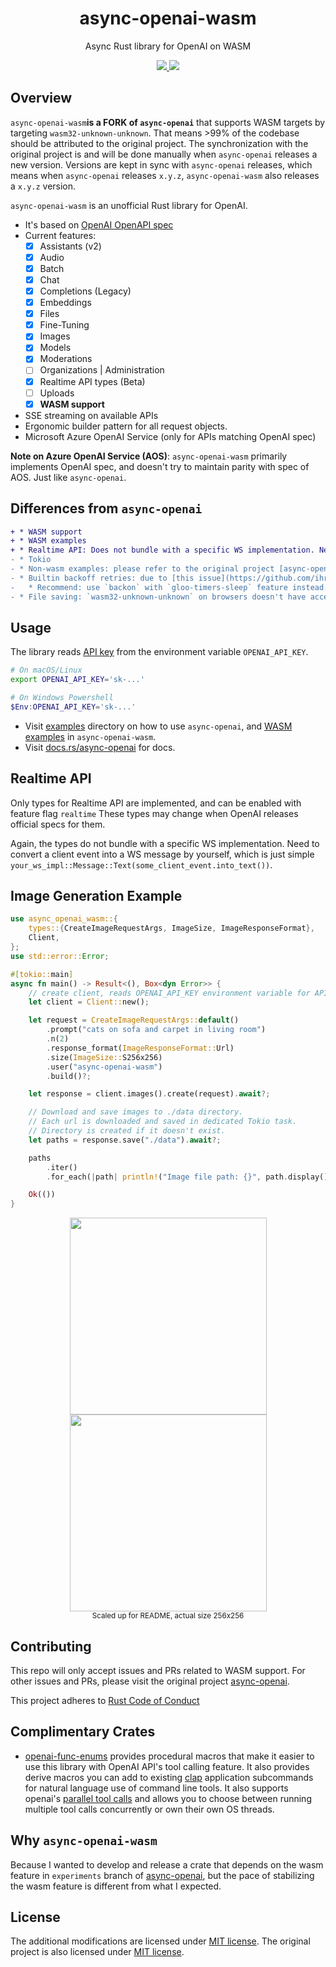 <h1 align="center"> async-openai-wasm </h1>
<p align="center"> Async Rust library for OpenAI on WASM</p>
<div align="center">
    <a href="https://crates.io/crates/async-openai-wasm">
    <img src="https://img.shields.io/crates/v/async-openai-wasm.svg" />
    </a>
    <a href="https://docs.rs/async-openai-wasm">
    <img src="https://docs.rs/async-openai-wasm/badge.svg" />
    </a>
</div>

## Overview

`async-openai-wasm`**is a FORK of `async-openai`** that supports WASM targets by targeting `wasm32-unknown-unknown`.
That means >99% of the codebase should be attributed to the original project. The synchronization with the original
project is and will be done manually when `async-openai` releases a new version. Versions are kept in sync
with `async-openai` releases, which means when `async-openai` releases `x.y.z`, `async-openai-wasm` also releases
a `x.y.z` version.

`async-openai-wasm` is an unofficial Rust library for OpenAI.

- It's based on [OpenAI OpenAPI spec](https://github.com/openai/openai-openapi)
- Current features:
    - [x] Assistants (v2)
    - [x] Audio
    - [x] Batch
    - [x] Chat
    - [x] Completions (Legacy)
    - [x] Embeddings
    - [x] Files
    - [x] Fine-Tuning
    - [x] Images
    - [x] Models
    - [x] Moderations
    - [ ] Organizations | Administration
    - [x] Realtime API types (Beta)
    - [ ] Uploads
    - [x] **WASM support**
- SSE streaming on available APIs
- Ergonomic builder pattern for all request objects.
- Microsoft Azure OpenAI Service (only for APIs matching OpenAI spec)

**Note on Azure OpenAI Service (AOS)**:  `async-openai-wasm` primarily implements OpenAI spec, and doesn't try to
maintain parity with spec of AOS. Just like `async-openai`.

## Differences from `async-openai`

```diff
+ * WASM support
+ * WASM examples
+ * Realtime API: Does not bundle with a specific WS implementation. Need to convert a client event into a WS message by yourself, which is just simple `your_ws_impl::Message::Text(some_client_event.into_text())`
- * Tokio
- * Non-wasm examples: please refer to the original project [async-openai](https://github.com/64bit/async-openai/).
- * Builtin backoff retries: due to [this issue](https://github.com/ihrwein/backoff/issues/61). 
-   * Recommend: use `backon` with `gloo-timers-sleep` feature instead.
- * File saving: `wasm32-unknown-unknown` on browsers doesn't have access to filesystem.
```

## Usage

The library reads [API key](https://platform.openai.com/account/api-keys) from the environment
variable `OPENAI_API_KEY`.

```bash
# On macOS/Linux
export OPENAI_API_KEY='sk-...'
```

```powershell
# On Windows Powershell
$Env:OPENAI_API_KEY='sk-...'
```

- Visit [examples](https://github.com/64bit/async-openai/tree/main/examples) directory on how to use `async-openai`,
  and [WASM examples](https://github.com/ifsheldon/async-openai-wasm/tree/main/examples) in `async-openai-wasm`.
- Visit [docs.rs/async-openai](https://docs.rs/async-openai) for docs.

## Realtime API

Only types for Realtime API are implemented, and can be enabled with feature flag `realtime`
These types may change when OpenAI releases official specs for them.

Again, the types do not bundle with a specific WS implementation. Need to convert a client event into a WS message by yourself, which is just simple `your_ws_impl::Message::Text(some_client_event.into_text())`.

## Image Generation Example

```rust
use async_openai_wasm::{
    types::{CreateImageRequestArgs, ImageSize, ImageResponseFormat},
    Client,
};
use std::error::Error;

#[tokio::main]
async fn main() -> Result<(), Box<dyn Error>> {
    // create client, reads OPENAI_API_KEY environment variable for API key.
    let client = Client::new();

    let request = CreateImageRequestArgs::default()
        .prompt("cats on sofa and carpet in living room")
        .n(2)
        .response_format(ImageResponseFormat::Url)
        .size(ImageSize::S256x256)
        .user("async-openai-wasm")
        .build()?;

    let response = client.images().create(request).await?;

    // Download and save images to ./data directory.
    // Each url is downloaded and saved in dedicated Tokio task.
    // Directory is created if it doesn't exist.
    let paths = response.save("./data").await?;

    paths
        .iter()
        .for_each(|path| println!("Image file path: {}", path.display()));

    Ok(())
}
```

<div align="center">
  <img width="315" src="https://raw.githubusercontent.com/64bit/async-openai/assets/create-image/img-1.png" />
  <img width="315" src="https://raw.githubusercontent.com/64bit/async-openai/assets/create-image/img-2.png" />
  <br/>
  <sub>Scaled up for README, actual size 256x256</sub>
</div>

## Contributing

This repo will only accept issues and PRs related to WASM support. For other issues and PRs, please visit the original
project [async-openai](https://github.com/64bit/async-openai).

This project adheres to [Rust Code of Conduct](https://www.rust-lang.org/policies/code-of-conduct)

## Complimentary Crates

- [openai-func-enums](https://github.com/frankfralick/openai-func-enums) provides procedural macros that make it easier
  to use this library with OpenAI API's tool calling feature. It also provides derive macros you can add to
  existing [clap](https://github.com/clap-rs/clap) application subcommands for natural language use of command line
  tools. It also supports
  openai's [parallel tool calls](https://platform.openai.com/docs/guides/function-calling/parallel-function-calling) and
  allows you to choose between running multiple tool calls concurrently or own their own OS threads.

## Why `async-openai-wasm`

Because I wanted to develop and release a crate that depends on the wasm feature in `experiments` branch
of [async-openai](https://github.com/64bit/async-openai), but the pace of stabilizing the wasm feature is different
from what I expected.

## License

The additional modifications are licensed under [MIT license](https://github.com/64bit/async-openai/blob/main/LICENSE).
The original project is also licensed under [MIT license](https://github.com/64bit/async-openai/blob/main/LICENSE).
